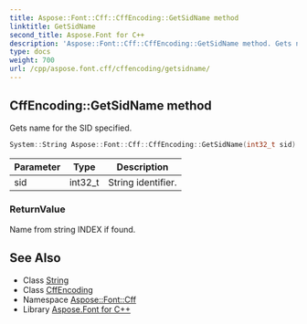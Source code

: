 ```yaml
---
title: Aspose::Font::Cff::CffEncoding::GetSidName method
linktitle: GetSidName
second_title: Aspose.Font for C++
description: 'Aspose::Font::Cff::CffEncoding::GetSidName method. Gets name for the SID specified in C++.'
type: docs
weight: 700
url: /cpp/aspose.font.cff/cffencoding/getsidname/
---
```

## CffEncoding::GetSidName method


Gets name for the SID specified.

```cpp
System::String Aspose::Font::Cff::CffEncoding::GetSidName(int32_t sid)
```


| Parameter | Type | Description |
| --- | --- | --- |
| sid | int32_t | String identifier. |

### ReturnValue

Name from string INDEX if found.

## See Also

* Class [String](../../../system/string/)
* Class [CffEncoding](../)
* Namespace [Aspose::Font::Cff](../../)
* Library [Aspose.Font for C++](../../../)
